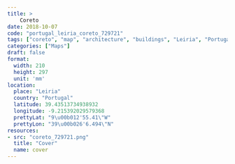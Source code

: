 ```yaml
---
title: > 
    Coreto
date: 2018-10-07
code: "portugal_leiria_coreto_729721"
tags: ["coreto", "map", "architecture", "buildings", "Leiria", "Portugal"]
categories: ["Maps"]
draft: false
format:
  width: 210
  height: 297
  unit: 'mm'
location:
  place: "Leiria"
  country: "Portugal"
  latitude: 39.43513734938932
  longitude: -9.215392029579368
  prettyLat: "9\u00b012'55.41\"W"
  prettyLon: "39\u00b026'6.494\"N"
resources:
- src: "coreto_729721.png"
  title: "Cover"
  name: cover
---
```

